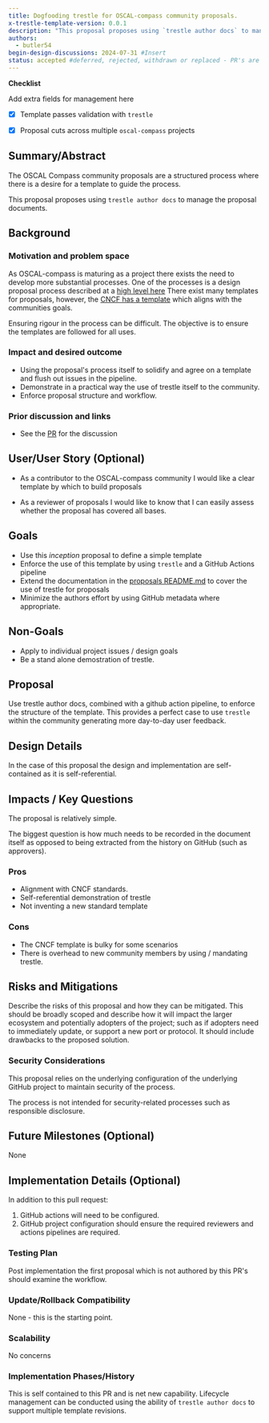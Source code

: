 ```yaml
---
title: Dogfooding trestle for OSCAL-compass community proposals.
x-trestle-template-version: 0.0.1
description: "This proposal proposes using `trestle author docs` to manage the proposal documents using the CNCF design proposals template"
authors:
  - butler54
begin-design-discussions: 2024-07-31 #Insert
status: accepted #deferred, rejected, withdrawn or replaced - PR's are not accepted. Status is based on main. Rejected is unlikely to exist except where a clear record is required 
---
```


**Checklist**


<!--> Add extra fields for management here <!-->

- [x] Template passes validation with `trestle`
- [x] Proposal cuts across multiple `oscal-compass` projects



## Summary/Abstract

The OSCAL Compass community proposals are a structured process where there is a desire for a template to guide the process.

This proposal proposes using `trestle author docs` to manage the proposal documents.

## Background

### Motivation and problem space

As OSCAL-compass is maturing as a project there exists the need to develop more substantial processes.
One of the processes is a design proposal process described at a [high level here](./README.md)
There exist many templates for proposals, however, the [CNCF has a template](https://github.com/cncf/project-template/blob/main/DESIGN-PROPOSALS.md) which aligns with the communities goals.

Ensuring rigour in the process can be difficult. The objective is to ensure the templates are followed for all uses.



### Impact and desired outcome

- Using the proposal's process itself to solidify and agree on a template and flush out issues in the pipeline.
- Demonstrate in a practical way the use of trestle itself to the community. 
- Enforce proposal structure and workflow.


### Prior discussion and links

- See the [PR](https://github.com/oscal-compass/community/pull/58/) for the discussion


## User/User Story (Optional)

- As a contributor to the OSCAL-compass community I would like a clear template by which to build proposals

- As a reviewer of proposals I would like to know that I can easily assess whether the proposal has covered all bases.

## Goals

- Use this *inception* proposal to define a simple template
- Enforce the use of this template by using `trestle` and a GitHub Actions pipeline
- Extend the documentation in the [proposals README.md](./README.md) to cover the use of trestle for proposals
- Minimize the authors effort by using GitHub metadata where appropriate.

## Non-Goals

- Apply to individual project issues / design goals
- Be a stand alone demostration of trestle.

## Proposal

Use trestle author docs, combined with a github action pipeline, to enforce the structure of the template.
This provides a perfect case to use `trestle` within the community generating more day-to-day user 
feedback. 

## Design Details

In the case of this proposal the design and implementation are self-contained as it is self-referential.

## Impacts / Key Questions

The proposal is relatively simple.

The biggest question is how much needs to be recorded in the document itself as opposed to being extracted from the history on GitHub (such as approvers).


### Pros

- Alignment with CNCF standards.
- Self-referential demonstration of trestle
- Not inventing a new standard template

### Cons

- The CNCF template is bulky for some scenarios
- There is overhead to new community members by using / mandating trestle.

## Risks and Mitigations

Describe the risks of this proposal and how they can be mitigated. This should be broadly scoped and describe how it will impact the larger ecosystem and potentially adopters of the project; such as if adopters need to immediately update, or support a new port or protocol. It should include drawbacks to the proposed solution. 

### Security Considerations

This proposal relies on the underlying configuration of the underlying GitHub project to maintain security of the process.

The process is not intended for security-related processes such as responsible disclosure.


## Future Milestones (Optional)

None

## Implementation Details (Optional) 

In addition to this pull request:
  
1. GitHub actions will need to be configured.
2. GitHub project configuration should ensure the required reviewers and actions pipelines are required.


### Testing Plan

Post implementation the first proposal which is not authored by this PR's should examine the workflow.


### Update/Rollback Compatibility

None - this is the starting point.

### Scalability

No concerns

### Implementation Phases/History

This is self contained to this PR and is net new capability.
Lifecycle management can be conducted using the ability of `trestle author docs` to support multiple template revisions. 